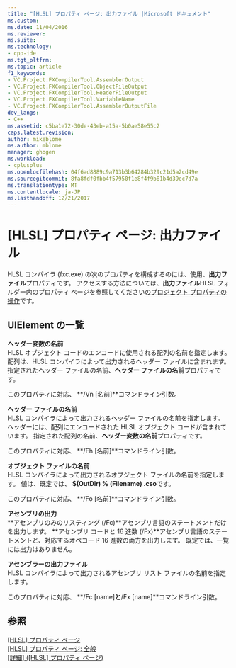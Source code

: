 ```yaml
---
title: "[HLSL] プロパティ ページ: 出力ファイル |Microsoft ドキュメント"
ms.custom: 
ms.date: 11/04/2016
ms.reviewer: 
ms.suite: 
ms.technology:
- cpp-ide
ms.tgt_pltfrm: 
ms.topic: article
f1_keywords:
- VC.Project.FXCompilerTool.AssemblerOutput
- VC.Project.FXCompilerTool.ObjectFileOutput
- VC.Project.FXCompilerTool.HeaderFileOutput
- VC.Project.FXCompilerTool.VariableName
- VC.Project.FXCompilerTool.AssemblerOutputFile
dev_langs:
- C++
ms.assetid: c5ba1e72-30de-43eb-a15a-5b0ae58e55c2
caps.latest.revision: 
author: mikeblome
ms.author: mblome
manager: ghogen
ms.workload:
- cplusplus
ms.openlocfilehash: 04f6ad8889c9a713b3b64284b329c21d5a2cd49e
ms.sourcegitcommit: 8fa8fdf0fbb4f57950f1e8f4f9b81b4d39ec7d7a
ms.translationtype: MT
ms.contentlocale: ja-JP
ms.lasthandoff: 12/21/2017
---
```

# <a name="hlsl-property-pages-output-files"></a>[HLSL] プロパティ ページ: 出力ファイル
HLSL コンパイラ (fxc.exe) の次のプロパティを構成するのには、使用、**出力ファイル**プロパティです。 アクセスする方法については、**出力ファイル**HLSL フォルダー内のプロパティ ページを参照してください[のプロジェクト プロパティの操作](../ide/working-with-project-properties.md)です。  
  
## <a name="uielement-list"></a>UIElement の一覧  
 **ヘッダー変数の名前**  
 HLSL オブジェクト コードのエンコードに使用される配列の名前を指定します。 配列は、HLSL コンパイラによって出力されるヘッダー ファイルに含まれます。 指定されたヘッダー ファイルの名前、**ヘッダー ファイルの名前**プロパティです。  
  
 このプロパティに対応、 **/Vn [名前]**コマンドライン引数。  
  
 **ヘッダー ファイルの名前**  
 HLSL コンパイラによって出力されるヘッダー ファイルの名前を指定します。 ヘッダーには、配列にエンコードされた HLSL オブジェクト コードが含まれています。 指定された配列の名前、**ヘッダー変数の名前**プロパティです。  
  
 このプロパティに対応、 **/Fh [名前]**コマンドライン引数。  
  
 **オブジェクト ファイルの名前**  
 HLSL コンパイラによって出力されるオブジェクト ファイルの名前を指定します。 値は、既定では、 **$(OutDir) % (Filename) .cso**です。  
  
 このプロパティに対応、 **/Fo [名前]**コマンドライン引数。  
  
 **アセンブリの出力**  
 **アセンブリのみのリスティング (/Fc)**アセンブリ言語のステートメントだけを出力します。 **アセンブリ コードと 16 進数 (/Fx)**アセンブリ言語のステートメントと、対応するオペコード 16 進数の両方を出力します。 既定では、一覧には出力はありません。  
  
 **アセンブラーの出力ファイル**  
 HLSL コンパイラによって出力されるアセンブリ リスト ファイルの名前を指定します。  
  
 このプロパティに対応、 **/Fc [name]**と**/Fx [name]**コマンドライン引数。  
  
## <a name="see-also"></a>参照  
 [[HLSL] プロパティ ページ](../ide/hlsl-property-pages.md)   
 [[HLSL] プロパティ ページ: 全般](../ide/hlsl-property-pages-general.md)   
 [[詳細] ([HLSL] プロパティ ページ)](../ide/hlsl-property-pages-advanced.md)